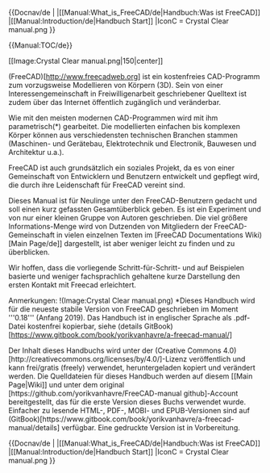 <languages/>

{{Docnav/de
|
|[[Manual:What_is_FreeCAD/de|Handbuch:Was ist FreeCAD]]
|[[Manual:Introduction/de|Handbuch Start]]
|IconC = Crystal Clear manual.png
}}

{{Manual:TOC/de}}


[[Image:Crystal Clear manual.png|150|center]]


(FreeCAD)[http://www.freecadweb.org] ist ein kostenfreies CAD-Programm zum vorzugsweise Modellieren von Körpern (3D). Sein von einer Interessengemeinschaft in Freiwilligenarbeit geschriebener Quelltext ist zudem über das Internet öffentlich zugänglich und veränderbar. 

Wie mit den meisten modernen CAD-Programmen wird mit ihm parametrisch(*) gearbeitet. Die modellierten einfachen bis komplexen Körper können aus verschiedensten technischen Branchen stammen (Maschinen- und Gerätebau,  Elektrotechnik und Electronik, Bauwesen und Architektur u.a.).

FreeCAD ist auch grundsätzlich ein soziales Projekt, da es von einer Gemeinschaft von Entwicklern und Benutzern entwickelt und gepflegt wird, die durch ihre Leidenschaft für FreeCAD vereint sind.

Dieses Manual ist für Neulinge unter den FreeCAD-Benutzern gedacht und soll einen kurz gefassten Gesamtüberblick geben. Es ist ein Experiment und von nur einer kleinen Gruppe von Autoren geschrieben. Die viel größere Informations-Menge wird von Dutzenden von Mitgliedern der FreeCAD-Gemeinschaft in vielen einzelnen Texten im [FreeCAD Documentations Wiki)[Main Page/de]] dargestellt, ist aber weniger leicht zu finden und zu überblicken.

Wir hoffen, dass die vorliegende Schritt-für-Schritt- und auf Beispielen basierte und weniger fachsprachlich gehaltene kurze Darstellung den ersten Kontakt mit Freecad erleichtert.

Anmerkungen: !(Image:Crystal Clear manual.png)
*Dieses Handbuch wird für die neueste stabile Version von FreeCAD geschrieben im Moment '''0.18''' (Anfang 2019). Das Handbuch ist in englischer Sprache als .pdf-Datei kostenfrei kopierbar, siehe (details GitBook)[https://www.gitbook.com/book/yorikvanhavre/a-freecad-manual/]

<div class="mw-translate-fuzzy">
Der Inhalt dieses Handbuchs wird unter der (Creative Commons 4.0)[http://creativecommons.org/licenses/by/4.0/]-Lizenz veröffentlich und kann frei/gratis (freely) verwendet, heruntergeladen kopiert und verändert werden.
Die Quelldateien für dieses Handbuch werden auf diesem [[Main Page|Wiki]] und unter dem original [https://github.com/yorikvanhavre/FreeCAD-manual github]-Account bereitgestellt, das für die erste Version dieses Buchs verwendet wurde. Einfacher zu lesende HTML-, PDF-, MOBI- und EPUB-Versionen sind auf (GitBook)[https://www.gitbook.com/book/yorikvanhavre/a-freecad-manual/details] verfügbar. Eine gedruckte Version ist in Vorbereitung.
</div>

{{Docnav/de
|
|[[Manual:What_is_FreeCAD/de|Handbuch:Was ist FreeCAD]]
|[[Manual:Introduction/de|Handbuch Start]]
|IconC = Crystal Clear manual.png
}}
